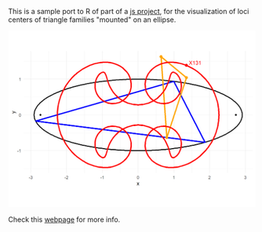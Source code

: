This is a sample port to R of part of a [js project](https://dan-reznik.github.io/ellipse-mounted-loci-p5js/),
for the visualization of loci centers of triangle families "mounted" on an ellipse.

![](pics/locus_x131.png)

Check this [webpage](https://dan-reznik.github.io/ellipse-mounted-triangles/) for more info.
